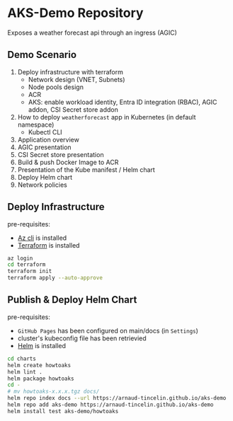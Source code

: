 # AKS-Demo Repository

Exposes a weather forecast api through an ingress (AGIC)

## Demo Scenario

1. Deploy infrastructure with terraform
    - Network design (VNET, Subnets)
    - Node pools design
    - ACR
    - AKS: enable workload identity, Entra ID integration (RBAC), AGIC addon, CSI Secret store addon
1. How to deploy `weatherforecast` app in Kubernetes (in default namespace)
    - Kubectl CLI
1. Application overview
1. AGIC presentation
1. CSI Secret store presentation
1. Build & push Docker Image to ACR
1. Presentation of the Kube manifest / Helm chart
1. Deploy Helm chart
1. Network policies

## Deploy Infrastructure

pre-requisites:

- [Az cli](https://learn.microsoft.com/en-us/cli/azure/install-azure-cli) is installed
- [Terraform](https://developer.hashicorp.com/terraform/tutorials/aws-get-started/install-cli) is installed

```bash
az login
cd terraform
terraform init
terraform apply --auto-approve
```

## Publish & Deploy Helm Chart

pre-requisites:

- `GitHub Pages` has been configured on main/docs (in `Settings`)
- cluster's kubeconfig file has been retrievied
- [Helm](https://helm.sh/docs/intro/install/) is installed

```bash
cd charts
helm create howtoaks
helm lint .
helm package howtoaks
cd -
# mv howtoaks-x.x.x.tgz docs/
helm repo index docs --url https://arnaud-tincelin.github.io/aks-demo
helm repo add aks-demo https://arnaud-tincelin.github.io/aks-demo
helm install test aks-demo/howtoaks
```

